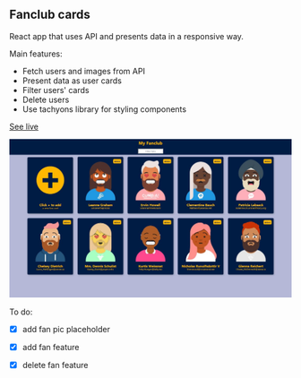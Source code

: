 ## Fanclub cards

React app that uses API and presents data in a responsive way.   

Main features:
- Fetch users and images from API
- Present data as user cards
- Filter users' cards
- Delete users
- Use tachyons library for styling components

[See live](https://miloszcwen.github.io/fans/)

![App screenshot](/public/fans.jpg)

To do:
- [x] add fan pic placeholder
- [x] add fan feature
- [x] delete fan feature


